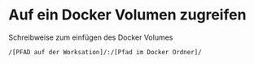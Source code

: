 # Auf ein Docker Volumen zugreifen

Schreibweise zum einfügen des Docker Volumes
```
/[PFAD auf der Worksation]/:/[Pfad im Docker Ordner]/
```

